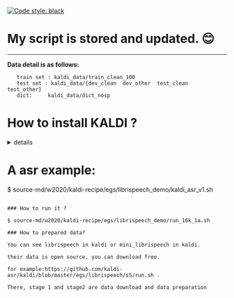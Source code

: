 
[![Code style: black](https://img.shields.io/badge/code%20style-black-000000.svg)](https://github.com/psf/black)
# My script is stored and updated. :blush:
***
**Data detail is as follows:**
```
   train set : kaldi_data/train_clean_100
   test set : kaldi_data/{dev_clean  dev_other  test_clean  test_other}
   dict:     kaldi_data/dict_nosp
```


# How to install KALDI ?

<details><summary>details</summary><div>
   
   
```shell
 *Step1:*

### download kaldi master from github


$ git clone https://github.com/kaldi-asr/kaldi.git

*step2:*

$ cd kaldi/tools

### check some dependent package

$ ./extras/check_dependencies.sh

*step3:*

### compile fst etc.

$ make -j 15

*step4:*

### switch to src folder, src folder is the main place to store kaldi code.

$ cd ../src

### compile kaldi code, you need to specify math libriary and cuda folder path.
### for example: use ATLAS math libriary and cuda vesion = 10

$ ./configure  --mathlib=ATLAS --use-cuda --cudatk-dir=/cm/shared/apps/cuda10.0/toolkit/10.0.130

*step5:*

### clean some dependent.

$ make clean -j 15

### Build code dependency

$ make depend -j 15

### compile kaldi code

$ make -j 15

*step6:*

### Check if kaldi's cuda is compiled successfully

$ cd cudamatrix

$ make test -j 10

### in order to use n-gram command to build lm, you must install srilm tools.
$ cd kaldi/tools

$ cp -r srilm.tgz ./

$ install_srilm.sh 
```
</div></details>



# A asr example:

$ source-md/w2020/kaldi-recipe/egs/librispeech_demo/kaldi_asr_v1.sh

```

### How to run it ?

$ source-md/w2020/kaldi-recipe/egs/librispeech_demo/run_16k_1a.sh 

### How to prepared data?

You can see librispeech in kaldi or mini_librispeech in kaldi.

their data is open source. you can download free.

for example:https://github.com/kaldi-asr/kaldi/blob/master/egs/librispeech/s5/run.sh . 

There, stage 1 and stage2 are data download and data preparation
```
